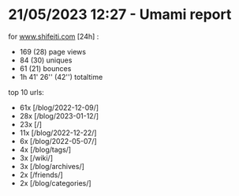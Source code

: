 # 21/05/2023 12:27 - Umami report
for www.shifeiti.com [24h] :

 - 169 (28) page views
 - 84 (30) uniques
 - 61 (21) bounces
 - 1h 41' 26'' (42'') totaltime


top 10 urls:
 - 61x [/blog/2022-12-09/]
 - 28x [/blog/2023-01-12/]
 - 23x [/]
 - 11x [/blog/2022-12-22/]
 - 6x [/blog/2022-05-07/]
 - 4x [/blog/tags/]
 - 3x [/wiki/]
 - 3x [/blog/archives/]
 - 2x [/friends/]
 - 2x [/blog/categories/]



